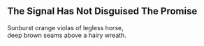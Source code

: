 The Signal Has Not Disguised The Promise
----------------------------------------
Sunburst orange violas of legless horse,  
deep brown seams above a hairy wreath.  
